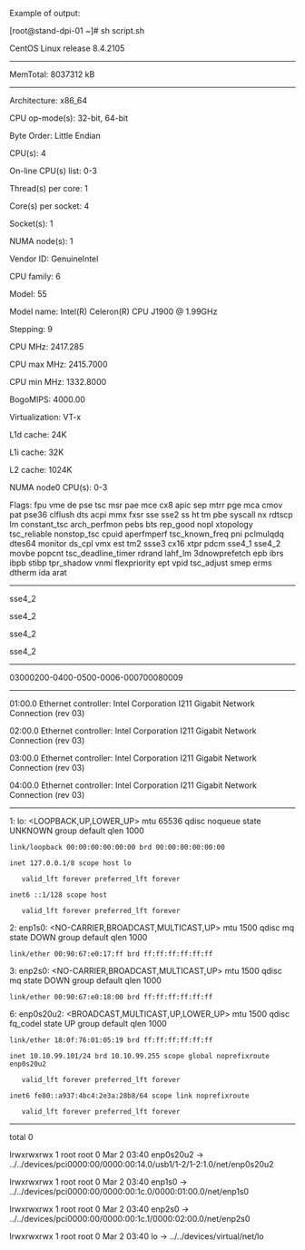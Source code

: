 Example of output:

[root@stand-dpi-01 ~]# sh script.sh

CentOS Linux release 8.4.2105
___________________
MemTotal:        8037312 kB
___________________
Architecture:        x86_64

CPU op-mode(s):      32-bit, 64-bit

Byte Order:          Little Endian

CPU(s):              4

On-line CPU(s) list: 0-3

Thread(s) per core:  1

Core(s) per socket:  4

Socket(s):           1

NUMA node(s):        1

Vendor ID:           GenuineIntel

CPU family:          6

Model:               55

Model name:          Intel(R) Celeron(R) CPU  J1900  @ 1.99GHz

Stepping:            9

CPU MHz:             2417.285

CPU max MHz:         2415.7000

CPU min MHz:         1332.8000

BogoMIPS:            4000.00

Virtualization:      VT-x

L1d cache:           24K

L1i cache:           32K

L2 cache:            1024K

NUMA node0 CPU(s):   0-3

Flags:               fpu vme de pse tsc msr pae mce cx8 apic sep mtrr pge mca cmov pat pse36 clflush dts acpi mmx fxsr sse sse2 ss ht tm pbe syscall nx rdtscp lm constant_tsc arch_perfmon pebs bts rep_good nopl xtopology tsc_reliable nonstop_tsc cpuid aperfmperf tsc_known_freq pni pclmulqdq dtes64 monitor ds_cpl vmx est tm2 ssse3 cx16 xtpr pdcm sse4_1 sse4_2 movbe popcnt tsc_deadline_timer rdrand lahf_lm 3dnowprefetch epb ibrs ibpb stibp tpr_shadow vnmi flexpriority ept vpid tsc_adjust smep erms dtherm ida arat
___________________
sse4_2

sse4_2

sse4_2

sse4_2
___________________
03000200-0400-0500-0006-000700080009
___________________
01:00.0 Ethernet controller: Intel Corporation I211 Gigabit Network Connection (rev 03)

02:00.0 Ethernet controller: Intel Corporation I211 Gigabit Network Connection (rev 03)

03:00.0 Ethernet controller: Intel Corporation I211 Gigabit Network Connection (rev 03)

04:00.0 Ethernet controller: Intel Corporation I211 Gigabit Network Connection (rev 03)
___________________
1: lo: <LOOPBACK,UP,LOWER_UP> mtu 65536 qdisc noqueue state UNKNOWN group default qlen 1000

    link/loopback 00:00:00:00:00:00 brd 00:00:00:00:00:00
    
    inet 127.0.0.1/8 scope host lo
    
       valid_lft forever preferred_lft forever
    
    inet6 ::1/128 scope host
    
       valid_lft forever preferred_lft forever

2: enp1s0: <NO-CARRIER,BROADCAST,MULTICAST,UP> mtu 1500 qdisc mq state DOWN group default qlen 1000

    link/ether 00:90:67:e0:17:ff brd ff:ff:ff:ff:ff:ff

3: enp2s0: <NO-CARRIER,BROADCAST,MULTICAST,UP> mtu 1500 qdisc mq state DOWN group default qlen 1000

    link/ether 00:90:67:e0:18:00 brd ff:ff:ff:ff:ff:ff

6: enp0s20u2: <BROADCAST,MULTICAST,UP,LOWER_UP> mtu 1500 qdisc fq_codel state UP group default qlen 1000

    link/ether 18:0f:76:01:05:19 brd ff:ff:ff:ff:ff:ff
    
    inet 10.10.99.101/24 brd 10.10.99.255 scope global noprefixroute enp0s20u2
    
       valid_lft forever preferred_lft forever
    
    inet6 fe80::a937:4bc4:2e3a:28b8/64 scope link noprefixroute
       
       valid_lft forever preferred_lft forever
___________________
total 0

lrwxrwxrwx 1 root root 0 Mar  2 03:40 enp0s20u2 -> ../../devices/pci0000:00/0000:00:14.0/usb1/1-2/1-2:1.0/net/enp0s20u2

lrwxrwxrwx 1 root root 0 Mar  2 03:40 enp1s0 -> ../../devices/pci0000:00/0000:00:1c.0/0000:01:00.0/net/enp1s0

lrwxrwxrwx 1 root root 0 Mar  2 03:40 enp2s0 -> ../../devices/pci0000:00/0000:00:1c.1/0000:02:00.0/net/enp2s0

lrwxrwxrwx 1 root root 0 Mar  2 03:40 lo -> ../../devices/virtual/net/lo
